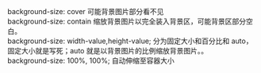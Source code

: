 background-size: cover 可能背景图片部分看不见  
background-size: contain 缩放背景图片以完全装入背景区，可能背景区部分空白。  
background-size: width-value,height-value; 分为固定大小和百分比和 auto，固定大小就是写死；auto 就是以背景图片的比例缩放背景图片。。  
background-size: 100%, 100%; 自动伸缩至容器大小
